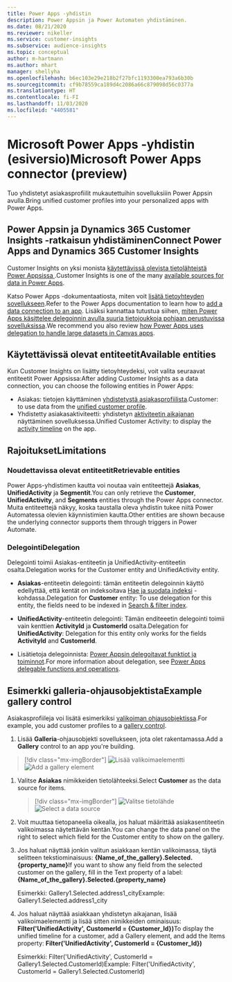 ```yaml
---
title: Power Apps -yhdistin
description: Power Appsin ja Power Automaten yhdistäminen.
ms.date: 08/21/2020
ms.reviewer: nikeller
ms.service: customer-insights
ms.subservice: audience-insights
ms.topic: conceptual
author: m-hartmann
ms.author: mhart
manager: shellyha
ms.openlocfilehash: b6ec103e29e218b2f27bfc1193300ea793a6b30b
ms.sourcegitcommit: cf9b78559ca189d4c2086a66c879098d56c0377a
ms.translationtype: HT
ms.contentlocale: fi-FI
ms.lasthandoff: 11/03/2020
ms.locfileid: "4405581"
---
```

# <a name="microsoft-power-apps-connector-preview"></a><span data-ttu-id="b8429-103">Microsoft Power Apps -yhdistin (esiversio)</span><span class="sxs-lookup"><span data-stu-id="b8429-103">Microsoft Power Apps connector (preview)</span></span>

<span data-ttu-id="b8429-104">Tuo yhdistetyt asiakasprofiilit mukautettuihin sovelluksiiin Power Appsin avulla.</span><span class="sxs-lookup"><span data-stu-id="b8429-104">Bring unified customer profiles into your personalized apps with Power Apps.</span></span>

## <a name="connect-power-apps-and-dynamics-365-customer-insights"></a><span data-ttu-id="b8429-105">Power Appsin ja Dynamics 365 Customer Insights -ratkaisun yhdistäminen</span><span class="sxs-lookup"><span data-stu-id="b8429-105">Connect Power Apps and Dynamics 365 Customer Insights</span></span>

<span data-ttu-id="b8429-106">Customer Insights on yksi monista [käytettävissä olevista tietolähteistä Power Appsissa ](https://docs.microsoft.com/powerapps/maker/canvas-apps/working-with-data-sources).</span><span class="sxs-lookup"><span data-stu-id="b8429-106">Customer Insights is one of the many [available sources for data in Power Apps](https://docs.microsoft.com/powerapps/maker/canvas-apps/working-with-data-sources).</span></span>

<span data-ttu-id="b8429-107">Katso Power Apps -dokumentaatiosta, miten voit [lisätä tietoyhteyden sovellukseen](https://docs.microsoft.com/powerapps/maker/canvas-apps/add-data-connection).</span><span class="sxs-lookup"><span data-stu-id="b8429-107">Refer to the Power Apps documentation to learn how to [add a data connection to an app](https://docs.microsoft.com/powerapps/maker/canvas-apps/add-data-connection).</span></span> <span data-ttu-id="b8429-108">Lisäksi kannattaa tutustua siihen, [miten Power Apps käsittelee delegoinnin avulla suuria tietojoukkoja pohjaan perustuvissa sovelluksissa](https://docs.microsoft.com/powerapps/maker/canvas-apps/delegation-overview).</span><span class="sxs-lookup"><span data-stu-id="b8429-108">We recommend you also review [how Power Apps uses delegation to handle large datasets in Canvas apps](https://docs.microsoft.com/powerapps/maker/canvas-apps/delegation-overview).</span></span>

## <a name="available-entities"></a><span data-ttu-id="b8429-109">Käytettävissä olevat entiteetit</span><span class="sxs-lookup"><span data-stu-id="b8429-109">Available entities</span></span>

<span data-ttu-id="b8429-110">Kun Customer Insights on lisätty tietoyhteydeksi, voit valita seuraavat entiteetit Power Appsissa:</span><span class="sxs-lookup"><span data-stu-id="b8429-110">After adding Customer Insights as a data connection, you can choose the following entities in Power Apps:</span></span>

- <span data-ttu-id="b8429-111">Asiakas: tietojen käyttäminen [yhdistetystä asiakasprofiilista](customer-profiles.md).</span><span class="sxs-lookup"><span data-stu-id="b8429-111">Customer: to use data from the [unified customer profile](customer-profiles.md).</span></span>
- <span data-ttu-id="b8429-112">Yhdistetty asiakasaktiviteetti: yhdistetyn [aktiviteetin aikajanan](activities.md) näyttäminen sovelluksessa.</span><span class="sxs-lookup"><span data-stu-id="b8429-112">Unified Customer Activity: to display the [activity timeline](activities.md) on the app.</span></span>

## <a name="limitations"></a><span data-ttu-id="b8429-113">Rajoitukset</span><span class="sxs-lookup"><span data-stu-id="b8429-113">Limitations</span></span>

### <a name="retrievable-entities"></a><span data-ttu-id="b8429-114">Noudettavissa olevat entiteetit</span><span class="sxs-lookup"><span data-stu-id="b8429-114">Retrievable entities</span></span>

<span data-ttu-id="b8429-115">Power Apps-yhdistimen kautta voi noutaa vain entiteettejä **Asiakas**, **UnifiedActivity** ja **Segmentit**.</span><span class="sxs-lookup"><span data-stu-id="b8429-115">You can only retrieve the **Customer**, **UnifiedActivity**, and **Segments** entities through the Power Apps connector.</span></span> <span data-ttu-id="b8429-116">Muita entiteettejä näkyy, koska taustalla oleva yhdistin tukee niitä Power Automatessa olevien käynnistimien kautta.</span><span class="sxs-lookup"><span data-stu-id="b8429-116">Other entities are shown because the underlying connector supports them through triggers in Power Automate.</span></span>  

### <a name="delegation"></a><span data-ttu-id="b8429-117">Delegointi</span><span class="sxs-lookup"><span data-stu-id="b8429-117">Delegation</span></span>

<span data-ttu-id="b8429-118">Delegointi toimii Asiakas-entiteetin ja UnifiedActivity-entiteetin osalta.</span><span class="sxs-lookup"><span data-stu-id="b8429-118">Delegation works for the Customer entity and UnifiedActivity entity.</span></span> 

- <span data-ttu-id="b8429-119">**Asiakas**-entiteetin delegointi: tämän entiteetin delegoinnin käyttö edellyttää, että kentät on indeksoitava [Hae ja suodata indeksi](search-filter-index.md) -kohdassa.</span><span class="sxs-lookup"><span data-stu-id="b8429-119">Delegation for **Customer** entity: To use delegation for this entity, the fields need to be indexed in [Search & filter index](search-filter-index.md).</span></span>  

- <span data-ttu-id="b8429-120">**UnifiedActivity**-entiteetin delegointi: Tämän enditeeetin delegointi toimii vain kenttien **ActivityId** ja **CustomerId** osalta.</span><span class="sxs-lookup"><span data-stu-id="b8429-120">Delegation for **UnifiedActivity**: Delegation for this entity only works for the fields **ActivityId** and **CustomerId**.</span></span>  

- <span data-ttu-id="b8429-121">Lisätietoja delegoinnista: [Power Appsin delegoitavat funktiot ja toiminnot](https://docs.microsoft.com/connectors/commondataservice/#power-apps-delegable-functions-and-operations-for-the-cds-for-apps).</span><span class="sxs-lookup"><span data-stu-id="b8429-121">For more information about delegation, see [Power Apps delegable functions and operations](https://docs.microsoft.com/connectors/commondataservice/#power-apps-delegable-functions-and-operations-for-the-cds-for-apps).</span></span> 

## <a name="example-gallery-control"></a><span data-ttu-id="b8429-122">Esimerkki galleria-ohjausobjektista</span><span class="sxs-lookup"><span data-stu-id="b8429-122">Example gallery control</span></span>

<span data-ttu-id="b8429-123">Asiakasprofiileja voi lisätä esimerkiksi [valikoiman ohjausobjektissa](https://docs.microsoft.com/powerapps/maker/canvas-apps/add-gallery).</span><span class="sxs-lookup"><span data-stu-id="b8429-123">For example, you add customer profiles to a [gallery control](https://docs.microsoft.com/powerapps/maker/canvas-apps/add-gallery).</span></span>

1. <span data-ttu-id="b8429-124">Lisää **Galleria**-ohjausobjekti sovellukseen, jota olet rakentamassa.</span><span class="sxs-lookup"><span data-stu-id="b8429-124">Add a **Gallery** control to an app you're building.</span></span>

> [!div class="mx-imgBorder"]
> <span data-ttu-id="b8429-125">![Lisää valikoimaelementti](media/connector-powerapps9.png "Lisää valikoimaelementti")</span><span class="sxs-lookup"><span data-stu-id="b8429-125">![Add a gallery element](media/connector-powerapps9.png "Add a gallery element")</span></span>

1. <span data-ttu-id="b8429-126">Valitse **Asiakas** nimikkeiden tietolähteeksi.</span><span class="sxs-lookup"><span data-stu-id="b8429-126">Select **Customer** as the data source for items.</span></span>

    > [!div class="mx-imgBorder"]
    > <span data-ttu-id="b8429-127">![Valitse tietolähde](media/choose-datasource-powerapps.png "Valitse tietolähde")</span><span class="sxs-lookup"><span data-stu-id="b8429-127">![Select a data source](media/choose-datasource-powerapps.png "Select a data source")</span></span>

1. <span data-ttu-id="b8429-128">Voit muuttaa tietopaneelia oikealla, jos haluat määrittää asiakasentiteetin valikoimassa näytettävän kentän.</span><span class="sxs-lookup"><span data-stu-id="b8429-128">You can change the data panel on the right to select which field for the Customer entity to show on the gallery.</span></span>

1. <span data-ttu-id="b8429-129">Jos haluat näyttää jonkin valitun asiakkaan kentän valikoimassa, täytä selitteen tekstiominaisuus: **{Name_of_the_gallery}.Selected.{property_name}**</span><span class="sxs-lookup"><span data-stu-id="b8429-129">If you want to show any field from the selected customer on the gallery, fill in the Text property of a label:  **{Name_of_the_gallery}.Selected.{property_name}**</span></span>

    <span data-ttu-id="b8429-130">Esimerkki: Gallery1.Selected.address1_city</span><span class="sxs-lookup"><span data-stu-id="b8429-130">Example: Gallery1.Selected.address1_city</span></span>

1. <span data-ttu-id="b8429-131">Jos haluat näyttää asiakkaan yhdistetyn aikajanan, lisää valikoimaelementti ja lisää sitten nimikkeiden ominaisuus: **Filter('UnifiedActivity', CustomerId = {Customer_Id})**</span><span class="sxs-lookup"><span data-stu-id="b8429-131">To display the unified timeline for a customer, add a Gallery element, and add the Items property: **Filter('UnifiedActivity', CustomerId = {Customer_Id})**</span></span>

    <span data-ttu-id="b8429-132">Esimerkki: Filter('UnifiedActivity', CustomerId = Gallery1.Selected.CustomerId)</span><span class="sxs-lookup"><span data-stu-id="b8429-132">Example: Filter('UnifiedActivity', CustomerId = Gallery1.Selected.CustomerId)</span></span>
